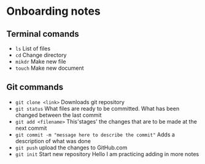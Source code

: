 # Onboarding notes

## Terminal comands
- `ls` List of files
- `cd` Change directory
- `mikdr` Make new file
- `touch` Make new document

## Git commands
- `git clone <link>` Downloads git repository
- `git status` What files are ready to be committed. What has been changed between the last commit
- `git add <filename>` This'stages' the changes that are to be made at the next commit
- `git commit -m "message here to describe the commit"` Adds a description of what was done
- `git push` upload the changes to GitHub.com
- `git init` Start new repository
Hello I am practicing adding in more notes
